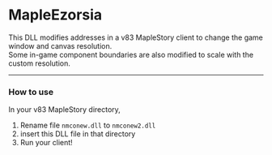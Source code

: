 # MapleEzorsia


This DLL modifies addresses in a v83 MapleStory client to change the game window and canvas resolution.\
Some in-game component boundaries are also modified to scale with the custom resolution.


---
### How to use
In your v83 MapleStory directory,
1. Rename file `nmconew.dll` to `nmconew2.dll` 
2. insert this DLL file in that directory
3. Run your client!